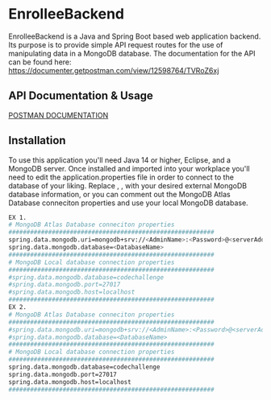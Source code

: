 # EnrolleeBackend

EnrolleeBackend is a Java and Spring Boot based web application backend.  Its purpose is to provide simple API request routes for the use of manipulating data in a MongoDB database. The documentation for the API can be found here: https://documenter.getpostman.com/view/12598764/TVRoZ6xj

## API Documentation & Usage
[POSTMAN DOCUMENTATION](https://documenter.getpostman.com/view/12598764/TVRoZ6xj)
## Installation

To use this application you'll need Java 14 or higher, Eclipse, and a MongoDB server. 
Once installed and imported into your workplace you'll need to edit the application.properties file in order to connect to the database of your liking. Replace <AdminName>, <Password>, <DatabaseAddress> with your desired external MongoDB database information, or you can comment out the MongoDB Atlas Database conneciton properties and use your local MongoDB database.

```bash
EX 1.
# MongoDB Atlas Database conneciton properties
#########################################################
spring.data.mongodb.uri=mongodb+srv://<AdminName>:<Password>@<serverAddress>?retryWrites=true&w=majority
spring.data.mongodb.database=<DatabaseName>
#########################################################
# MongoDB Local database connection properties
#########################################################
#spring.data.mongodb.database=codechallenge
#spring.data.mongodb.port=27017
#spring.data.mongodb.host=localhost
#########################################################
EX 2.
# MongoDB Atlas Database conneciton properties
#########################################################
#spring.data.mongodb.uri=mongodb+srv://<AdminName>:<Password>@<serverAddress>?retryWrites=true&w=majority
#spring.data.mongodb.database=<DatabaseName>
#########################################################
# MongoDB Local database connection properties
#########################################################
spring.data.mongodb.database=codechallenge
spring.data.mongodb.port=27017
spring.data.mongodb.host=localhost
#########################################################

```
